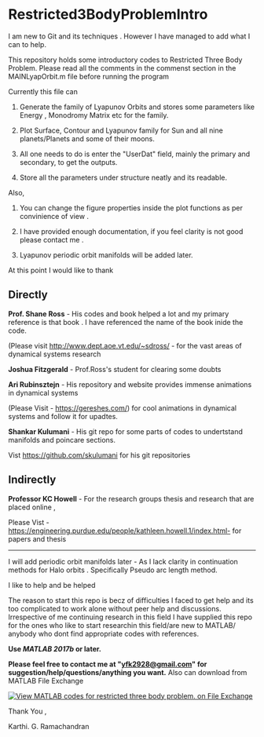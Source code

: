 # Restricted3BodyProblemIntro
I am new to Git and its techniques . However I have managed to add what I can to help.


This repository holds some introductory codes to Restricted Three Body Problem. Please read all the comments in the commenst section in the MAINLyapOrbit.m file before running the program


Currently this file can 
1) Generate the family of Lyapunov Orbits and stores some parameters like Energy , Monodromy Matrix etc for the family.

2) Plot Surface, Contour and Lyapunov family for Sun and all nine planets/Planets and some of their moons.

3) All one needs to do is enter the "UserDat" field, mainly the primary and secondary, to get the outputs.

4) Store all the parameters under structure neatly and its readable.

Also,
1) You can change the figure properties inside the plot functions as per convinience of view . 

2) I have provided enough documentation, if you feel clarity is not good please contact me . 

3) Lyapunov periodic orbit manifolds will be added later.

At this point I would like to thank 

Directly
--------
**Prof. Shane Ross** - His codes and book helped a lot and my primary reference is that book . I have referenced the name of the book inide the code.

(Please visit http://www.dept.aoe.vt.edu/~sdross/ - for the vast areas of dynamical systems research


**Joshua Fitzgerald** -  Prof.Ross's student for clearing some doubts


**Ari Rubinsztejn** - His repository and website provides immense animations in dynamical systems 

(Please Visit - https://gereshes.com/) for cool animations in dynamical systems and follow it for upadtes.


**Shankar Kulumani** -  His git repo for some parts of codes to undertstand manifolds and poincare sections.

Vist https://github.com/skulumani for his git repositories

Indirectly
-------------
**Professor KC Howell** - For the research groups thesis and research that are placed online ,

Please Vist - https://engineering.purdue.edu/people/kathleen.howell.1/index.html- for papers and thesis

***************************************************************
I will add periodic orbit manifolds later - As I lack clarity in continuation methods for Halo orbits . Specifically Pseudo arc length method. 

I like to help and be helped 

The reason to start this repo is becz of difficulties I faced to get help and its too complicated to work alone without peer help and discussions. Irrespective of me continuing research in this field I have 
supplied this repo for the ones who like to start researchin this field/are new to MATLAB/ anybody who dont find appropriate codes with references.   

**Use _MATLAB 2017b_ or later.**

**Please feel free to contact me at "yfk2928@gmail.com" for suggestion/help/questions/anything you want.**
Also can download from MATLAB File Exchange

[![View MATLAB codes for restricted three body problem.  on File Exchange](https://www.mathworks.com/matlabcentral/images/matlab-file-exchange.svg)](https://www.mathworks.com/matlabcentral/fileexchange/74553-matlab-codes-for-restricted-three-body-problem)

Thank You ,

Karthi. G. Ramachandran
